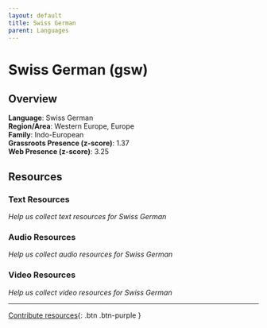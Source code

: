 ```yaml
---
layout: default
title: Swiss German
parent: Languages
---
```


# Swiss German (gsw)

## Overview

**Language**: Swiss German  
**Region/Area**: Western Europe, Europe  
**Family**: Indo-European  
**Grassroots Presence (z-score)**: 1.37  
**Web Presence (z-score)**: 3.25  

## Resources

### Text Resources
*Help us collect text resources for Swiss German*

### Audio Resources
*Help us collect audio resources for Swiss German*

### Video Resources
*Help us collect video resources for Swiss German*

---

[Contribute resources](https://forms.office.com/e/1SfLJx3u1r){: .btn .btn-purple }
